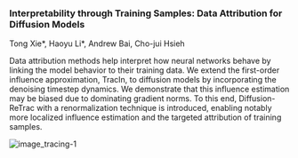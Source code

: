 ### Interpretability through Training Samples: Data Attribution for Diffusion Models
Tong Xie*, Haoyu Li*, Andrew Bai, Cho-jui Hsieh

Data attribution methods help interpret how neural networks behave by linking the model behavior to their training data. We extend the first-order influence approximation, TracIn, to diffusion models by incorporating the denoising timestep dynamics. We demonstrate that this influence estimation may be biased due to dominating gradient norms. To this end, Diffusion-ReTrac with a renormalization technique is introduced, enabling notably more localized influence estimation and the targeted attribution of training samples.

![image_tracing-1](https://github.com/txie1/txie1.github.io/assets/117710195/c7977afc-5273-4da5-8469-900a90ce9af8)
